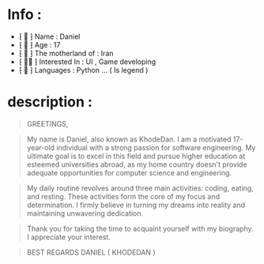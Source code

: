 # Info :

- ⁅ 📛 ⁆ Name : Daniel
- ⁅ 👦 ⁆ Age : 17
- ⁅ 🧠 ⁆ The motherland of : Iran
- ⁅ 👨‍💻 ⁆ Interested In : UI , Game developing
- ⁅ 🐍 ⁆ Languages : Python ... ( Is legend )


# description :


> GREETINGS,

> My name is Daniel, also known as KhodeDan. I am a motivated 17-year-old individual with a strong passion for software engineering. My ultimate goal is to excel in this field and pursue  higher education at esteemed universities abroad, as my home country doesn't provide adequate opportunities for computer science and engineering.

> My daily routine revolves around three main activities: coding, eating, and resting. These activities form the core of my focus and determination. I firmly believe in turning my dreams   into reality and maintaining unwavering dedication.

> Thank you for taking the time to acquaint yourself with my biography. I appreciate your interest.

> BEST REGARDS
> DANIEL ( KHODEDAN )
